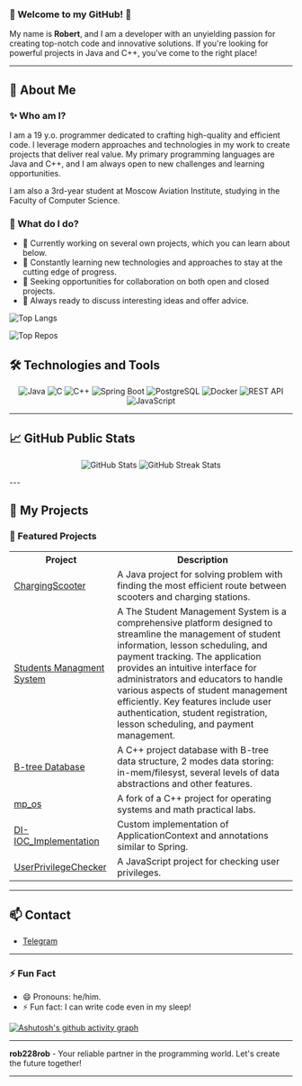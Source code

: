 <!--
**rob228rob/rob228rob** is a ✨ _special_ ✨ repository because its `README.md` (this file) appears on your GitHub profile.

Here are some ideas to get you started:

- 🔭 I’m currently working on ...
- 🌱 I’m currently learning ...
- 👯 I’m looking to collaborate on ...
- 🤔 I’m looking for help with ...
- 💬 Ask me about ...
- 📫 How to reach me: ...
- 😄 Pronouns: ...
- ⚡ Fun fact: ...
-->
### 🌟 Welcome to my GitHub! 🌟

My name is **Robert**, and I am a developer with an unyielding passion for creating top-notch code and innovative solutions. If you're looking for powerful projects in Java and C++, you've come to the right place!

---

## 🚀 About Me
### ✨ Who am I?
I am a 19 y.o. programmer dedicated to crafting high-quality and efficient code. I leverage modern approaches and technologies in my work to create projects that deliver real value. My primary programming languages are Java and C++, and I am always open to new challenges and learning opportunities.

I am also a 3rd-year student at Moscow Aviation Institute, studying in the Faculty of Computer Science.

### 🌟 What do I do?
- 🔭 Currently working on several own projects, which you can learn about below.
- 🌱 Constantly learning new technologies and approaches to stay at the cutting edge of progress.
- 👯 Seeking opportunities for collaboration on both open and closed projects.
- 💬 Always ready to discuss interesting ideas and offer advice.

![Top Langs](https://github-readme-stats.vercel.app/api/top-langs/?username=rob228rob&langs_count=8&theme=dark&layout=compact)

![Top Repos](https://github-readme-stats.vercel.app/api/pin/?username=rob228rob&repo=TeacherAssistant)


## 🛠️ Technologies and Tools
<p align="center">
  <img src="https://img.icons8.com/color/48/000000/java-coffee-cup-logo.png" alt="Java"/>
  <img src="https://img.icons8.com/color/48/000000/c-programming.png" alt="C"/>
  <img src="https://img.icons8.com/color/48/000000/c-plus-plus-logo.png" alt="C++"/>
  <img src="https://img.icons8.com/color/48/000000/spring-logo.png" alt="Spring Boot"/>
  <img src="https://img.icons8.com/color/48/000000/postgreesql.png" alt="PostgreSQL"/>
  <img src="https://img.icons8.com/color/48/000000/docker.png" alt="Docker"/>
  <img src="https://img.icons8.com/ios-filled/50/FF6F00/api.png" alt="REST API"/>
  <img src="https://img.icons8.com/color/48/000000/javascript.png" alt="JavaScript"/>
</p>

---

## 📈 GitHub Public Stats
<p align="center">
  <img src="https://github-readme-stats.vercel.app/api?username=rob228rob&show_icons=true&theme=radical&count_private=true" alt="GitHub Stats"/>
  <img src="https://github-readme-streak-stats.herokuapp.com?user=rob228rob&theme=radical&date_format=M%20j%5B%2C%20Y%5D" alt="GitHub Streak Stats"/>
</p>
---

## 💼 My Projects
### 🚀 Featured Projects
<table>
  <tr>
    <th>Project</th>
    <th>Description</th>
  </tr>
  <tr>
    <td><a href="https://github.com/rob228rob/ChargingScootersProblem">ChargingScooter</a></td>
    <td>A Java project for solving problem with finding the most efficient route between scooters and charging stations.</td>
  </tr>
  <tr>
    <td><a href="https://github.com/rob228rob/TeacherAssistant">Students Managment System</a></td>
    <td>A The Student Management System is a comprehensive platform designed to streamline the management of student information, lesson scheduling, and payment tracking. The application provides an intuitive interface for administrators and educators to handle various aspects of student management efficiently. Key features include user authentication, student registration, lesson scheduling, and payment management.</td>
  </tr>
    <tr>
    <td><a href="https://github.com/rob228rob/cw_os">B-tree Database</a></td>
    <td>A C++ project database with B-tree data structure, 2 modes data storing: in-mem/filesyst, several levels of data abstractions and other features.</td>
  </tr>
  <tr>
    <td><a href="https://github.com/rob228rob/mp_os">mp_os</a></td>
    <td>A fork of a C++ project for operating systems and math practical labs.</td>
  </tr>
  <tr>
      <tr>
    <td><a href="https://github.com/rob228rob/DI-IOC_Implementation">DI-IOC_Implementation</a></td>
    <td>Custom implementation of ApplicationContext and annotations similar to Spring.</td>
  </tr>
    <td><a href="https://github.com/rob228rob/UserPrivilegeChecker">UserPrivilegeChecker</a></td>
    <td>A JavaScript project for checking user privileges.</td>
  </tr>
  
</table>

---

## 📫 Contact
- [Telegram](https://t.me/rob229rob)
---

### ⚡ Fun Fact
- 😄 Pronouns: he/him.
- ⚡ Fun fact: I can write code even in my sleep!

[![Ashutosh's github activity graph](https://github-readme-activity-graph.vercel.app/graph?username=rob228rob&theme=github)](https://github.com/ashutosh00710/github-readme-activity-graph)


---

**rob228rob** - Your reliable partner in the programming world. Let's create the future together!

---
